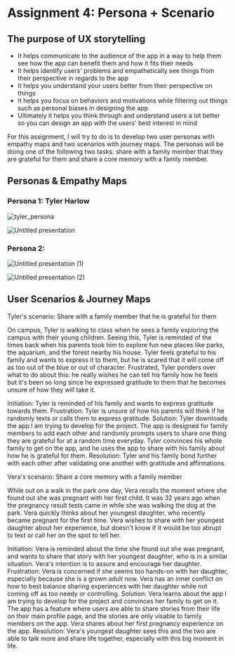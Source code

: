 # Assignment 4: Persona + Scenario

## The purpose of UX storytelling

- It helps communicate to the audience of the app in a way to help them see how the app can benefit them and how it fits their needs
- It helps identify users' problems and empathetically see things from their perspective in regards to the app
- It helps you understand your users better from their perspective on things
- It helps you focus on behaviors and motivations while filtering out things such as personal biases in designing the app
- Ultimately it helps you think through and understand users a lot better so you can design an app with the users' best interest in mind

For this assignment, I will try to do is to develop two user personas with empathy maps and two scenarios with journey maps. The personas will be doing one of the following two tasks: share with a family member that they are grateful for them and share a core memory with a family member. 

## Personas & Empathy Maps

### Persona 1: Tyler Harlow

![tyler_persona](https://user-images.githubusercontent.com/87508730/235647826-61dc685e-94a6-4d8d-a3f5-75aaabd3ed1e.jpg)

![Untitled presentation](https://user-images.githubusercontent.com/87508730/235649678-0a7bdc0f-1ee1-44d3-a05e-754d2577e6e3.png)

### Persona 2: 

![Untitled presentation (1)](https://user-images.githubusercontent.com/87508730/235651083-a7a9b1dd-7ed5-4fb3-a265-617b89f3f668.png)

![Untitled presentation (2)](https://user-images.githubusercontent.com/87508730/235653466-765850f2-104c-44dd-a415-f141d5e4f75c.png)

## User Scenarios & Journey Maps

Tyler's scenario: Share with a family member that he is grateful for them

On campus, Tyler is walking to class when he sees a family exploring the campus with their young children. Seeing this, Tyler is reminded of the times back when his parents took him to explore fun new places like parks, the aquarium, and the forest nearby his house. Tyler feels grateful to his family and wants to express it to them, but he is scared that it will come off as too out of the blue or out of character. Frustrated, Tyler ponders over what to do about this: he really wishes he can tell his family how he feels but it's been so long since he expressed gratitude to them that he becomes unsure of how they will take it.

Initiation: Tyler is reminded of his family and wants to express gratitude towards them.
Frustration: Tyler is unsure of how his parents will think if he randomly texts or calls them to express gratitude.
Solution: Tyler downloads the app I am trying to develop for the project. The app is designed for family members to add each other and randomly prompts users to share one thing they are grateful for at a random time everyday. Tyler convinces his whole family to get on the app, and he uses the app to share with his family about how he is grateful for them.
Resolution: Tyler and his family bond further with each other after validating one another with gratitude and affirmations. 

Vera's scenario: Share a core memory with a family member

While out on a walk in the park one day, Vera recalls the moment where she found out she was pregnant with her first child. It was 32 years ago when the pregnancy result tests came in while she was walking the dog at the park. Vera quickly thinks about her youngest daughter, who recently became pregnant for the first time. Vera wishes to share with her youngest daughter about her experience, but doesn't know if it would be too abrupt to text or call her on the spot to tell her. 

Initiation: Vera is reminded about the time she found out she was pregnant, and wants to share that story with her youngest daughter, who is in a similar situation. Vera's intention is to assure and encourage her daughter.
Frustration: Vera is concerned if she seems too hands-on with her daughter, especially because she is a grown adult now. Vera has an inner conflict on how to best balance sharing experiences with her daughter while not coming off as too needy or controlling.
Solution: Vera learns about the app I am trying to develop for the project and convinces her family to get on it. The app has a feature where users are able to share stories from their life on their main profile page, and the stories are only visable to family members on the app. Vera shares about her first pregnancy experience on the app.
Resolution: Vera's youngest daughter sees this and the two are able to talk more and share life together, especially with this big moment in life. 
